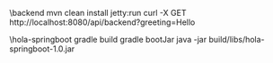 \backend
mvn clean install jetty:run
curl -X GET http://localhost:8080/api/backend?greeting=Hello

\hola-springboot
gradle build
gradle bootJar
java -jar build/libs/hola-springboot-1.0.jar